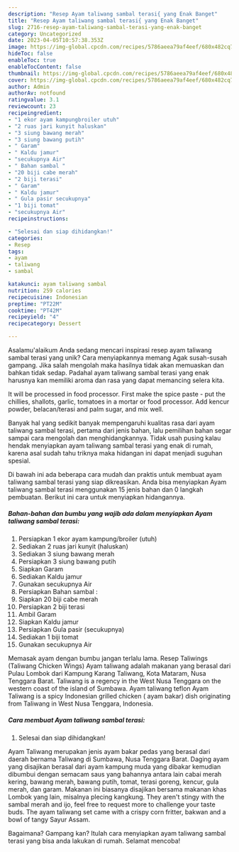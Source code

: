 ```yaml
---
description: "Resep Ayam taliwang sambal terasi{ yang Enak Banget"
title: "Resep Ayam taliwang sambal terasi{ yang Enak Banget"
slug: 2716-resep-ayam-taliwang-sambal-terasi-yang-enak-banget
category: Uncategorized
date: 2023-04-05T10:57:38.353Z
image: https://img-global.cpcdn.com/recipes/5786aeea79af4eef/680x482cq70/ayam-taliwang-sambal-terasi-foto-resep-utama.jpg
hideToc: false
enableToc: true
enableTocContent: false
thumbnail: https://img-global.cpcdn.com/recipes/5786aeea79af4eef/680x482cq70/ayam-taliwang-sambal-terasi-foto-resep-utama.jpg
cover: https://img-global.cpcdn.com/recipes/5786aeea79af4eef/680x482cq70/ayam-taliwang-sambal-terasi-foto-resep-utama.jpg
author: Admin
authorAv: notfound
ratingvalue: 3.1
reviewcount: 23
recipeingredient:
- "1 ekor ayam kampungbroiler utuh"
- "2 ruas jari kunyit haluskan"
- "3 siung bawang merah"
- "3 siung bawang putih"
- " Garam"
- " Kaldu jamur"
- "secukupnya Air"
- " Bahan sambal "
- "20 biji cabe merah"
- "2 biji terasi"
- " Garam"
- " Kaldu jamur"
- " Gula pasir secukupnya"
- "1 biji tomat"
- "secukupnya Air"
recipeinstructions:

- "Selesai dan siap dihidangkan!"
categories:
- Resep
tags:
- ayam
- taliwang
- sambal

katakunci: ayam taliwang sambal 
nutrition: 259 calories
recipecuisine: Indonesian
preptime: "PT22M"
cooktime: "PT42M"
recipeyield: "4"
recipecategory: Dessert

---
```



Asalamu'alaikum Anda sedang mencari inspirasi resep ayam taliwang sambal terasi yang unik? Cara menyiapkannya memang Agak susah-susah gampang. Jika salah mengolah maka hasilnya tidak akan memuaskan dan bahkan tidak sedap. Padahal ayam taliwang sambal terasi yang enak harusnya kan memiliki aroma dan rasa yang dapat memancing selera kita.


It will be processed in food processor. First make the spice paste - put the chillies, shallots, garlic, tomatoes in a mortar or food processor. Add kencur powder, belacan/terasi and palm sugar, and mix well.

Banyak hal yang sedikit banyak mempengaruhi kualitas rasa dari ayam taliwang sambal terasi, pertama dari jenis bahan, lalu pemilihan bahan segar sampai cara mengolah dan menghidangkannya. Tidak usah pusing kalau hendak menyiapkan ayam taliwang sambal terasi yang enak di rumah, karena asal sudah tahu triknya maka hidangan ini dapat menjadi suguhan spesial.


Di bawah ini ada beberapa cara mudah dan praktis untuk membuat ayam taliwang sambal terasi yang siap dikreasikan. Anda bisa menyiapkan Ayam taliwang sambal terasi menggunakan 15 jenis bahan dan 0 langkah pembuatan. Berikut ini cara untuk menyiapkan hidangannya.

<!--inarticleads1-->

##### Bahan-bahan dan bumbu yang wajib ada dalam menyiapkan Ayam taliwang sambal terasi:

1. Persiapkan 1 ekor ayam kampung/broiler (utuh)
1. Sediakan 2 ruas jari kunyit (haluskan)
1. Sediakan 3 siung bawang merah
1. Persiapkan 3 siung bawang putih
1. Siapkan  Garam
1. Sediakan  Kaldu jamur
1. Gunakan secukupnya Air
1. Persiapkan  Bahan sambal :
1. Siapkan 20 biji cabe merah
1. Persiapkan 2 biji terasi
1. Ambil  Garam
1. Siapkan  Kaldu jamur
1. Persiapkan  Gula pasir (secukupnya)
1. Sediakan 1 biji tomat
1. Gunakan secukupnya Air


Memasak ayam dengan bumbu jangan terlalu lama. Resep Taliwings (Taliwang Chicken Wings) Ayam taliwang adalah makanan yang berasal dari Pulau Lombok dari Kampung Karang Taliwang, Kota Mataram, Nusa Tenggara Barat. Taliwang is a regency in the West Nusa Tenggara on the western coast of the island of Sumbawa. Ayam taliwang teflon Ayam Taliwang is a spicy Indonesian grilled chicken ( ayam bakar) dish originating from Taliwang in West Nusa Tenggara, Indonesia. 

<!--inarticleads2-->

##### Cara membuat Ayam taliwang sambal terasi:


1. Selesai dan siap dihidangkan!

Ayam Taliwang merupakan jenis ayam bakar pedas yang berasal dari daerah bernama Taliwang di Sumbawa, Nusa Tenggara Barat. Daging ayam yang disajikan berasal dari ayam kampung muda yang dibakar kemudian dibumbui dengan semacam saus yang bahannya antara lain cabai merah kering, bawang merah, bawang putih, tomat, terasi goreng, kencur, gula merah, dan garam. Makanan ini biasanya disajikan bersama makanan khas Lombok yang lain, misalnya plecing kangkung. They aren&#39;t stingy with the sambal merah and ijo, feel free to request more to challenge your taste buds. The ayam taliwang set came with a crispy corn fritter, bakwan and a bowl of tangy Sayur Assam. 

Bagaimana? Gampang kan? Itulah cara menyiapkan ayam taliwang sambal terasi yang bisa anda lakukan di rumah. Selamat mencoba!
